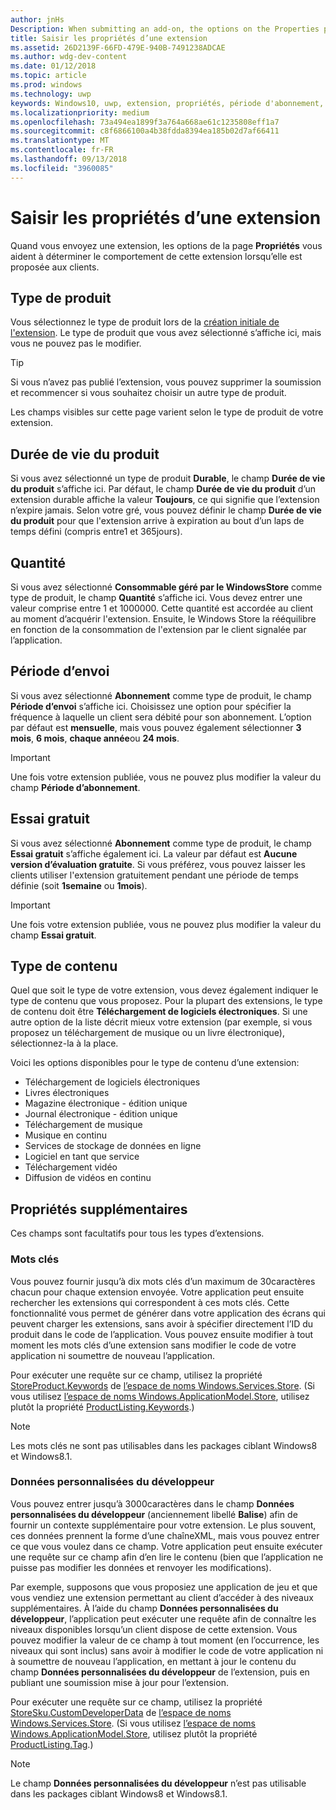 ```yaml
---
author: jnHs
Description: When submitting an add-on, the options on the Properties page help determine the behavior of your add-on when offered to customers.
title: Saisir les propriétés d’une extension
ms.assetid: 26D2139F-66FD-479E-940B-7491238ADCAE
ms.author: wdg-dev-content
ms.date: 01/12/2018
ms.topic: article
ms.prod: windows
ms.technology: uwp
keywords: Windows10, uwp, extension, propriétés, période d'abonnement, type de produit, durée de vie du produit, type de contenu, iap, achat in-app, produit in-app
ms.localizationpriority: medium
ms.openlocfilehash: 73a494ea1899f3a764a668ae61c1235808eff1a7
ms.sourcegitcommit: c8f6866100a4b38fdda8394ea185b02d7af66411
ms.translationtype: MT
ms.contentlocale: fr-FR
ms.lasthandoff: 09/13/2018
ms.locfileid: "3960085"
---
```

# <a name="enter-add-on-properties"></a>Saisir les propriétés d’une extension


Quand vous envoyez une extension, les options de la page **Propriétés** vous aident à déterminer le comportement de cette extension lorsqu’elle est proposée aux clients.

## <a name="product-type"></a>Type de produit

Vous sélectionnez le type de produit lors de la [création initiale de l'extension](set-your-add-on-product-id.md). Le type de produit que vous avez sélectionné s’affiche ici, mais vous ne pouvez pas le modifier.

> [!TIP]
> Si vous n’avez pas publié l’extension, vous pouvez supprimer la soumission et recommencer si vous souhaitez choisir un autre type de produit.

Les champs visibles sur cette page varient selon le type de produit de votre extension.


## <a name="product-lifetime"></a>Durée de vie du produit

Si vous avez sélectionné un type de produit **Durable**, le champ **Durée de vie du produit** s’affiche ici. Par défaut, le champ **Durée de vie du produit** d’un extension durable affiche la valeur **Toujours**, ce qui signifie que l’extension n’expire jamais. Selon votre gré, vous pouvez définir le champ **Durée de vie du produit** pour que l'extension arrive à expiration au bout d’un laps de temps défini (compris entre1 et 365jours).


## <a name="quantity"></a>Quantité

Si vous avez sélectionné **Consommable géré par le WindowsStore** comme type de produit, le champ **Quantité** s’affiche ici. Vous devez entrer une valeur comprise entre 1 et 1000000. Cette quantité est accordée au client au moment d’acquérir l'extension. Ensuite, le Windows Store la rééquilibre en fonction de la consommation de l'extension par le client signalée par l’application.


## <a name="subscription-period"></a>Période d’envoi

Si vous avez sélectionné **Abonnement** comme type de produit, le champ **Période d’envoi** s’affiche ici. Choisissez une option pour spécifier la fréquence à laquelle un client sera débité pour son abonnement. L’option par défaut est **mensuelle**, mais vous pouvez également sélectionner **3 mois**, **6 mois**, **chaque année**ou **24 mois**.

> [!IMPORTANT]
> Une fois votre extension publiée, vous ne pouvez plus modifier la valeur du champ **Période d’abonnement**.


## <a name="free-trial"></a>Essai gratuit

Si vous avez sélectionné **Abonnement** comme type de produit, le champ **Essai gratuit** s’affiche également ici. La valeur par défaut est **Aucune version d’évaluation gratuite**. Si vous préférez, vous pouvez laisser les clients utiliser l'extension gratuitement pendant une période de temps définie (soit **1semaine** ou **1mois**). 

> [!IMPORTANT]
> Une fois votre extension publiée, vous ne pouvez plus modifier la valeur du champ **Essai gratuit**.


## <a name="content-type"></a>Type de contenu

Quel que soit le type de votre extension, vous devez également indiquer le type de contenu que vous proposez. Pour la plupart des extensions, le type de contenu doit être **Téléchargement de logiciels électroniques**. Si une autre option de la liste décrit mieux votre extension (par exemple, si vous proposez un téléchargement de musique ou un livre électronique), sélectionnez-la à la place.

Voici les options disponibles pour le type de contenu d’une extension:

-   Téléchargement de logiciels électroniques
-   Livres électroniques
-   Magazine électronique - édition unique
-   Journal électronique - édition unique
-   Téléchargement de musique
-   Musique en continu
-   Services de stockage de données en ligne
-   Logiciel en tant que service
-   Téléchargement vidéo
-   Diffusion de vidéos en continu


## <a name="additional-properties"></a>Propriétés supplémentaires

Ces champs sont facultatifs pour tous les types d’extensions.

<span id="keywords" />

### <a name="keywords"></a>Mots clés

Vous pouvez fournir jusqu’à dix mots clés d’un maximum de 30caractères chacun pour chaque extension envoyée. Votre application peut ensuite rechercher les extensions qui correspondent à ces mots clés. Cette fonctionnalité vous permet de générer dans votre application des écrans qui peuvent charger les extensions, sans avoir à spécifier directement l’ID du produit dans le code de l’application. Vous pouvez ensuite modifier à tout moment les mots clés d’une extension sans modifier le code de votre application ni soumettre de nouveau l’application.

Pour exécuter une requête sur ce champ, utilisez la propriété [StoreProduct.Keywords](https://docs.microsoft.com/uwp/api/windows.services.store.storeproduct.Keywords) de [l’espace de noms Windows.Services.Store](https://docs.microsoft.com/uwp/api/Windows.Services.Store). (Si vous utilisez [l’espace de noms Windows.ApplicationModel.Store](https://docs.microsoft.com/uwp/api/Windows.ApplicationModel.Store), utilisez plutôt la propriété [ProductListing.Keywords](https://docs.microsoft.com/uwp/api/windows.applicationmodel.store.productlisting.Keywords).)

> [!NOTE]
> Les mots clés ne sont pas utilisables dans les packages ciblant Windows8 et Windows8.1.

<span id="custom-developer-data" />

### <a name="custom-developer-data"></a>Données personnalisées du développeur

Vous pouvez entrer jusqu’à 3000caractères dans le champ **Données personnalisées du développeur** (anciennement libellé **Balise**) afin de fournir un contexte supplémentaire pour votre extension. Le plus souvent, ces données prennent la forme d’une chaîneXML, mais vous pouvez entrer ce que vous voulez dans ce champ. Votre application peut ensuite exécuter une requête sur ce champ afin d’en lire le contenu (bien que l’application ne puisse pas modifier les données et renvoyer les modifications).

Par exemple, supposons que vous proposiez une application de jeu et que vous vendiez une extension permettant au client d’accéder à des niveaux supplémentaires. À l’aide du champ **Données personnalisées du développeur**, l’application peut exécuter une requête afin de connaître les niveaux disponibles lorsqu’un client dispose de cette extension. Vous pouvez modifier la valeur de ce champ à tout moment (en l’occurrence, les niveaux qui sont inclus) sans avoir à modifier le code de votre application ni à soumettre de nouveau l’application, en mettant à jour le contenu du champ **Données personnalisées du développeur** de l’extension, puis en publiant une soumission mise à jour pour l’extension.

Pour exécuter une requête sur ce champ, utilisez la propriété [StoreSku.CustomDeveloperData](https://docs.microsoft.com/uwp/api/windows.services.store.storesku.customdeveloperdata#Windows_Services_Store_StoreSku_CustomDeveloperData) de [l’espace de noms Windows.Services.Store](https://docs.microsoft.com/uwp/api/Windows.Services.Store). (Si vous utilisez [l’espace de noms Windows.ApplicationModel.Store](https://docs.microsoft.com/uwp/api/Windows.ApplicationModel.Store), utilisez plutôt la propriété [ProductListing.Tag](https://docs.microsoft.com/uwp/api/windows.applicationmodel.store.productlisting.tag#Windows_ApplicationModel_Store_ProductListing_Tag).)

> [!NOTE]
> Le champ **Données personnalisées du développeur** n’est pas utilisable dans les packages ciblant Windows8 et Windows8.1.

 

 

 
